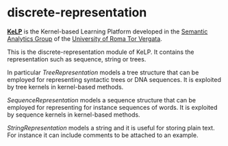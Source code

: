 discrete-representation
=========

 [**KeLP**][kelp-site] is the Kernel-based Learning Platform developed in the [Semantic Analytics Group][sag-site] of
the [University of Roma Tor Vergata][uniroma2-site]. 

This is the discrete-representation module of KeLP. It contains the representation such as sequence, string or trees.

In particular _TreeRepresentation_ models a tree structure that can be employed for representing syntactic trees or DNA sequences. It is exploited by tree kernels in kernel-based methods.

_SequenceRepresentation_ models a sequence structure that can be employed for representing for instance sequences of words. It is exploited by sequence kernels in kernel-based methods.

_StringRepresentation_ models a string and it is useful for storing plain text. For instance it can include  comments to be attached to an example.

[sag-site]: http://sag.art.uniroma2.it "SAG site"
[uniroma2-site]: http://www.uniroma2.it "University of Roma Tor Vergata"
[kelp-site]: http://sag.art.uniroma2.it/demo-software/kelp/

